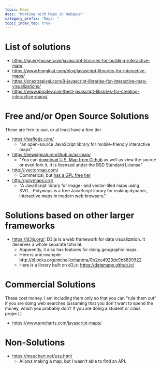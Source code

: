 ```yaml
---
topic: Maps
desc: "Working with Maps in Webapps"
category_prefix: "Maps: "
topic_index_top: true
---
```


# List of solutions

* <https://jqueryhouse.com/javascript-libraries-for-building-interactive-map/>
* <https://www.hongkiat.com/blog/javascript-libraries-for-interactive-maps/>
* <https://onextrapixel.com/8-javascript-libraries-for-interactive-map-visualizations/>
* <https://www.iprodev.com/best-javascript-libraries-for-creating-interactive-maps/>

# Free and/or Open Source Solutions

These are free to use, or at least have a free tier


* <https://leafletjs.com/> 
   * "an open-source JavaScript library for mobile-friendly interactive maps"
* <https://newsignature.github.io/us-map/>
   * "You can [download U.S. Map from Github](https://github.com/NewSignature/us-map) as well as view the source or even fork it. It is licensed under the BSD Standard License"
* <http://jvectormap.com/>
   * Commerical, but [has a GPL free tier](http://jvectormap.com/licenses-and-pricing/)
* <http://polymaps.org/>
   * "A JavaScript library for image- and vector-tiled maps using SVG....Polymaps is a free JavaScript library for making dynamic, interactive maps in modern web browsers."

# Solutions based on other larger frameworks

* <https://d3js.org/>: D3.js is a web framework for data visualization.  It deserves a whole separate tutorial.  
   * Apparently, it also has features for doing geographic maps.
   * Here is one example: <http://bl.ocks.org/michellechandra/0b2ce4923dc9b5809922>
   * Here is a library built on d3.js: <https://datamaps.github.io/>

# Commercial Solutions

These cost money.  I am including them only so that you can "rule them out" if you are doing web searches (assuming that you don't want to spend the money, which you probably don't if you are doing a student or class project.)

* <https://www.amcharts.com/javascript-maps/>

# Non-Solutions

* <https://mapchart.net/usa.html>
   * Allows making a map, but I wasn't able to find an API.  
   
